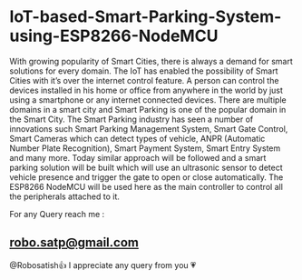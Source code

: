 # IoT-based-Smart-Parking-System-using-ESP8266-NodeMCU

With growing popularity of Smart Cities, there is always a demand for smart solutions for every domain. The IoT has enabled the possibility of Smart Cities with it’s over the internet control feature. A person can control the devices installed in his home or office from anywhere in the world by just using a smartphone or any internet connected devices. There are multiple domains in a smart city and Smart Parking is one of the popular domain in the Smart City.
The Smart Parking industry has seen a number of innovations such Smart Parking Management System, Smart Gate Control, Smart Cameras which can detect types of vehicle, ANPR (Automatic Number Plate Recognition), Smart Payment System, Smart Entry System and many more. Today similar approach will be followed and a smart parking solution will be built which will use an ultrasonic sensor to detect vehicle presence and trigger the gate to open or close automatically. The ESP8266 NodeMCU will be used here as the main controller to control all the peripherals attached to it.

For any Query reach me : 
## robo.satp@gmail.com
@Robosatish:+1: I appreciate any query from you :heartpulse:
